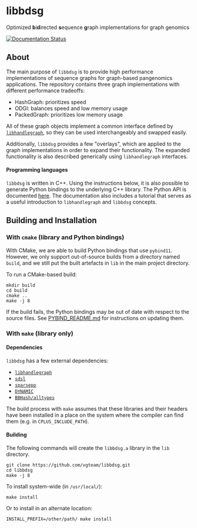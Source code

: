 # libbdsg

Optimized **b**i**d**irected **s**equence **g**raph implementations for graph genomics

[![Documentation Status](https://readthedocs.org/projects/bdsg/badge/?version=master)](https://bdsg.readthedocs.io/en/master/?badge=master)

## About

The main purpose of `libbdsg` is to provide high performance implementations of sequence graphs for graph-based pangenomics applications. The repository contains three graph implementations with different performance tradeoffs:

- HashGraph: prioritizes speed
- ODGI: balances speed and low memory usage
- PackedGraph: prioritizes low memory usage

All of these graph objects implement a common interface defined by [`libhandlegraph`](https://github.com/vgteam/libhandlegraph), so they can be used interchangeably and swapped easily.

Additionally, `libbdsg` provides a few "overlays", which are applied to the graph implementations in order to expand their functionality. The expanded functionality is also described generically using `libhandlegraph` interfaces.

#### Programming languages

`libbdsg` is written in C++. Using the instructions below, it is also possible to generate Python bindings to the underlying C++ library. The Python API is documented [here](https://bdsg.readthedocs.io/). The documentation also includes a tutorial that serves as a useful introduction to `libhandlegraph` and `libbdsg` concepts.

## Building and Installation

### With `cmake` (library and Python bindings)

With CMake, we are able to build Python bindings that use `pybind11`. However, we only support out-of-source builds from a directory named `build`, and we still put the built artefacts in `lib` in the main project directory.

To run a CMake-based build:
```
mkdir build
cd build
cmake ..
make -j 8
```

If the build fails, the Python bindings may be out of date with respect to the source files. See [PYBIND_README.md](PYBIND_README.md) for instructions on updating them.


### With `make` (library only)

#### Dependencies

`libbdsg` has a few external dependencies:

- [`libhandlegraph`](https://github.com/vgteam/libhandlegraph)
- [`sdsl`](https://github.com/simongog/sdsl-lite)
- [`sparsepp`](https://github.com/greg7mdp/sparsepp)
- [`DYNAMIC`](https://github.com/xxsds/DYNAMIC)
- [`BBHash/alltypes`](https://github.com/rizkg/BBHash/tree/alltypes) 

The build process with `make` assumes that these libraries and their headers have been installed in a place on the system where the compiler can find them (e.g. in `CPLUS_INCLUDE_PATH`).

#### Building

The following commands will create the `libbdsg.a` library in the `lib` directory. 

```
git clone https://github.com/vgteam/libbdsg.git
cd libbdsg
make -j 8
```

To install system-wide (in `/usr/local/`):

```
make install
```

Or to install in an alternate location:

```
INSTALL_PREFIX=/other/path/ make install
```

